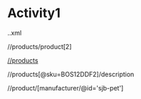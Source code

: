 # Activity1

..xml

//products/product[2]

[//products](last())

//products[@sku=BOS12DDF2]/description

//product/[manufacturer/@id='sjb-pet']
